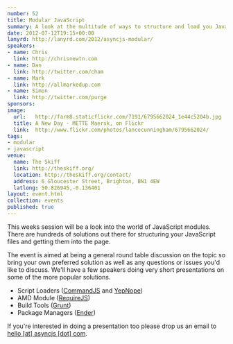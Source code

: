 ```yaml
---
number: 52
title: Modular JavaScript
summary: A look at the multitude of ways to structure and load you JavaScript.
date: 2012-07-12T19:15+00:00
lanyrd: http://lanyrd.com/2012/asyncjs-modular/
speakers:
- name: Chris
  link: http://chrisnewtn.com
- name: Dan
  link: http://twitter.com/cham
- name: Mark
  link: http://allmarkedup.com
- name: Simon
  link: http://twitter.com/purge
sponsors:
image:
  url:   http://farm8.staticflickr.com/7191/6795662024_1e44c5204b.jpg
  title: A New Day - METTE Maersk, on Flickr
  link:  http://www.flickr.com/photos/lancecunningham/6795662024/
tags:
- modular
- javascript
venue:
  name: The Skiff
  link: http://theskiff.org/
  location: http://theskiff.org/contact/
  address: 6 Gloucester Street, Brighton, BN1 4EW
  latlong: 50.826945,-0.136401
layout: event.html
collection: events
published: true
---
```


This weeks session will be a look into the world of JavaScript modules. There
are hundreds of solutions out there for structuring your JavaScript files and
getting them into the page.

The event is aimed at being a general round table discussion on the topic
so bring your own preferred solution as well as any questions or issues you'd
like to discuss. We'll have a few speakers doing very short presentations on
some of the more popular solutions.

- Script Loaders ([CommandJS][#cmd] and [YepNope][#yep])
- AMD Module ([RequireJS][#rqr])
- Build Tools ([Grunt][#gnt])
- Package Managers ([Ender][#edr])

If you're interested in doing a presentation too please drop us an email to
[hello [at] asyncjs [dot] com](&#109;&#97;&#105;&#108;&#116;&#111;&#58;&#104;&#101;&#108;&#108;&#111;&#64;&#97;&#115;&#121;&#110;&#99;&#106;&#115;&#46;&#99;&#111;&#109;).

[#cmd]: https://github.com/premasagar/cmd.js
[#rqr]: http://requirejs.org
[#gnt]: https://github.com/cowboy/grunt
[#edr]: http://ender.no.de
[#yep]: http://yepnopejs.com
